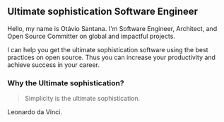 ## Ultimate sophistication Software Engineer

Hello, my name is Otávio Santana. I'm Software Engineer, Architect, and Open Source Committer on global and impactful projects.

I can help you get the ultimate sophistication software using the best practices on open source. Thus you can increase your productivity and achieve success in your career.

### Why the Ultimate sophistication?


> Simplicity is the ultimate sophistication.

Leonardo da Vinci.
